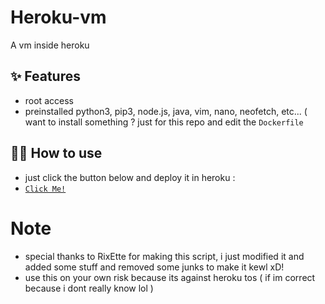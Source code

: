 # Heroku-vm

A vm inside heroku

## ✨ Features

- root access
- preinstalled python3, pip3, node.js, java, vim, nano, neofetch, etc... ( want to install something ? just for this repo and edit the `Dockerfile`

## 💁‍♀️ How to use

- just click the button below and deploy it in heroku : 
- [`Click Me!`](https://dashboard.heroku.com/new?template=https%3A%2F%2Fgithub.com%2rajnikantmahato%2Fheroku20.04-root)

# Note

- special thanks to RixEtte for making this script, i just modified it and added some stuff and removed some junks to make it kewl xD!
- use this on your own risk because its against heroku tos ( if im correct because i dont really know lol )

